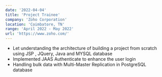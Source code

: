 ```yaml
---
date: '2022-04-04'
title: 'Project Trainee'
company: 'Zoho Corporation'
location: 'Coimbatore, TN'
range: 'April 2022 - May 2022'
url: 'https://www.zoho.com/'
---
```


- Let understanding the architecture of building a project from scratch using JSP , JQuery, Java and MYSQL database
- Implemented JAAS Authenticate to enhance the user login
- Handling bulk data with Multi-Master Replication in PostgreSQL database
